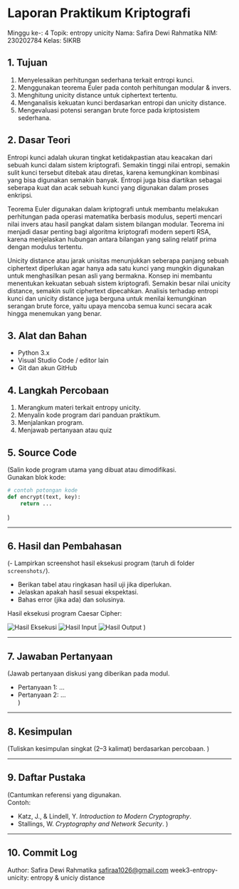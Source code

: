 # Laporan Praktikum Kriptografi
Minggu ke-: 4
Topik: entropy unicity
Nama: Safira Dewi Rahmatika 
NIM: 230202784
Kelas: 5IKRB 
## 1. Tujuan
1. Menyelesaikan perhitungan sederhana terkait entropi kunci.
2. Menggunakan teorema Euler pada contoh perhitungan modular & invers.
3. Menghitung unicity distance untuk ciphertext tertentu.
4. Menganalisis kekuatan kunci berdasarkan entropi dan unicity distance.
5. Mengevaluasi potensi serangan brute force pada kriptosistem sederhana.

## 2. Dasar Teori
Entropi kunci adalah ukuran tingkat ketidakpastian atau keacakan dari sebuah kunci dalam sistem kriptografi. Semakin tinggi nilai entropi, semakin sulit kunci tersebut ditebak atau diretas, karena kemungkinan kombinasi yang bisa digunakan semakin banyak. Entropi juga bisa diartikan sebagai seberapa kuat dan acak sebuah kunci yang digunakan dalam proses enkripsi.

Teorema Euler digunakan dalam kriptografi untuk membantu melakukan perhitungan pada operasi matematika berbasis modulus, seperti mencari nilai invers atau hasil pangkat dalam sistem bilangan modular. Teorema ini menjadi dasar penting bagi algoritma kriptografi modern seperti RSA, karena menjelaskan hubungan antara bilangan yang saling relatif prima dengan modulus tertentu.

Unicity distance atau jarak unisitas menunjukkan seberapa panjang sebuah ciphertext diperlukan agar hanya ada satu kunci yang mungkin digunakan untuk menghasilkan pesan asli yang bermakna. Konsep ini membantu menentukan kekuatan sebuah sistem kriptografi. Semakin besar nilai unicity distance, semakin sulit ciphertext dipecahkan. Analisis terhadap entropi kunci dan unicity distance juga berguna untuk menilai kemungkinan serangan brute force, yaitu upaya mencoba semua kunci secara acak hingga menemukan yang benar.

## 3. Alat dan Bahan
- Python 3.x  
- Visual Studio Code / editor lain  
- Git dan akun GitHub  

## 4. Langkah Percobaan
1. Merangkum materi terkait entropy unicity.
2. Menyalin kode program dari panduan praktikum.
3. Menjalankan program.
4. Menjawab pertanyaan atau quiz 

## 5. Source Code
(Salin kode program utama yang dibuat atau dimodifikasi.  
Gunakan blok kode:

```python
# contoh potongan kode
def encrypt(text, key):
    return ...
```
)

---

## 6. Hasil dan Pembahasan
(- Lampirkan screenshot hasil eksekusi program (taruh di folder `screenshots/`).  
- Berikan tabel atau ringkasan hasil uji jika diperlukan.  
- Jelaskan apakah hasil sesuai ekspektasi.  
- Bahas error (jika ada) dan solusinya. 

Hasil eksekusi program Caesar Cipher:

![Hasil Eksekusi](screenshots/output.png)
![Hasil Input](screenshots/input.png)
![Hasil Output](screenshots/output.png)
)

---

## 7. Jawaban Pertanyaan
(Jawab pertanyaan diskusi yang diberikan pada modul.  
- Pertanyaan 1: …  
- Pertanyaan 2: …  
)
---

## 8. Kesimpulan
(Tuliskan kesimpulan singkat (2–3 kalimat) berdasarkan percobaan.  )

---

## 9. Daftar Pustaka
(Cantumkan referensi yang digunakan.  
Contoh:  
- Katz, J., & Lindell, Y. *Introduction to Modern Cryptography*.  
- Stallings, W. *Cryptography and Network Security*.  )

---

## 10. Commit Log
Author: Safira Dewi Rahmatika <email> safiraa1026@gmail.com
week3-entropy-unicity: entropy & uniciy distance 
